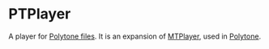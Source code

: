 # PTPlayer
A player for [Polytone files](spec.md). It is an expansion of [MTPlayer](https://github.com/prochazkaml/MTPlayer), used in [Polytone](https://github.com/prochazkaml/Polytone).
